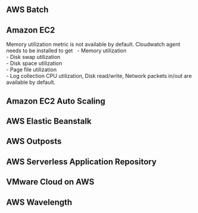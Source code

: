 ## AWS Batch

## Amazon EC2
Memory utilization metric is not available by default. Cloudwatch agent needs to be installed to get  
	- Memory utilization  
	- Disk swap utilization  
	- Disk space utilization  
	- Page file utilization  
	- Log collection
CPU utilization, Disk read/write, Network packets in/out are available by default.

## Amazon EC2 Auto Scaling

## AWS Elastic Beanstalk

## AWS Outposts

## AWS Serverless Application Repository

## VMware Cloud on AWS

## AWS Wavelength